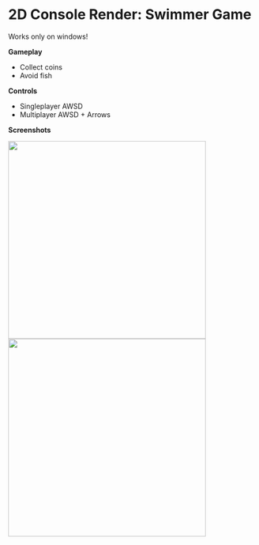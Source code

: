 # 2D Console Render: Swimmer Game
Works only on windows!

**Gameplay**
- Collect coins
- Avoid fish



**Controls**
- Singleplayer AWSD
- Multiplayer AWSD + Arrows



**Screenshots**

<img src="https://i.ibb.co/fXbwMb8/1.png" width="400" />        <img src="https://i.ibb.co/Nmt8SgZ/2.png" width="400" />

